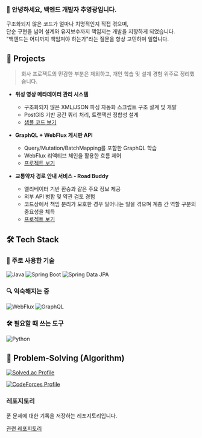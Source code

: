 ### 👋 안녕하세요, 백엔드 개발자 추영광입니다.

구조화되지 않은 코드가 얼마나 치명적인지 직접 겪으며,  
단순 구현을 넘어 설계와 유지보수까지 책임지는 개발을 지향하게 되었습니다.  
"백엔드는 어디까지 책임져야 하는가"라는 질문을 항상 고민하며 일합니다.

## 💼 Projects
> 회사 프로젝트의 민감한 부분은 제외하고, 개인 학습 및 설계 경험 위주로 정리했습니다.

- **위성 영상 메타데이터 관리 시스템**
  - 구조화되지 않은 XML/JSON 파싱 자동화 스크립트 구조 설계 및 개발
  - PostGIS 기반 공간 쿼리 처리, 트랜잭션 정합성 설계
  - [샘플 코드 보기](https://github.com/S-DPR/CodeStructure)
 
- **GraphQL + WebFlux 게시판 API**
  - Query/Mutation/BatchMapping를 포함한 GraphQL 학습
  - WebFlux 리액티브 체인을 활용한 흐름 제어
  - [프로젝트 보기](https://github.com/S-DPR/graphqlFluxBoard)
 
- **교통약자 경로 안내 서비스 - Road Buddy**
  - 엘리베이터 기반 환승과 같은 주요 정보 제공
  - 외부 API 병합 및 약관 검토 경험
  - 코드상에서 책임 분리가 모호한 경우 일어나는 일을 겪으며 계층 간 역할 구분의 중요성을 체득
  - [프로젝트 보기](https://github.com/S-DPR/GraphQLFluxBoard)

## 🛠️ Tech Stack

### 🚀 주로 사용한 기술
![Java](https://img.shields.io/badge/Java-007396?style=flat-square&logo=openjdk&logoColor=white)
![Spring Boot](https://img.shields.io/badge/Spring_Boot-6DB33F?style=flat-square&logo=springboot&logoColor=white)
![Spring Data JPA](https://img.shields.io/badge/Spring_Data_JPA-6DB33F?style=flat-square&logo=spring&logoColor=white)

### 🔍 익숙해지는 중
![WebFlux](https://img.shields.io/badge/WebFlux-0D7963?style=flat-square)
![GraphQL](https://img.shields.io/badge/GraphQL-E10098?style=flat-square&logo=graphql&logoColor=white)

### 🛠 필요할 때 쓰는 도구
![Python](https://img.shields.io/badge/Python-3776AB?style=flat-square&logo=python&logoColor=white)

## 🧠 Problem-Solving (Algorithm)
[![Solved.ac Profile](http://mazassumnida.wtf/api/generate_badge?boj=sdpr)](https://solved.ac/sdpr)

[![CodeForces Profile](https://cf.leed.at?id=S-DPR)](https://codeforces.com/profile/S-DPR)

### 레포지토리
푼 문제에 대한 기록을 저장하는 레포지토리입니다.

[관련 레포지토리](https://github.com/S-DPR/DSA/tree/main/PS)

